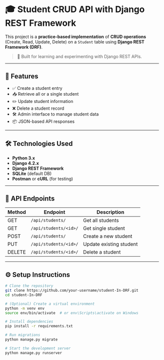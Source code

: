# 🎓 Student CRUD API with Django REST Framework

This project is a **practice-based implementation** of **CRUD operations** (Create, Read, Update, Delete) on a `Student` table using **Django REST Framework (DRF)**.

> 🔧 Built for learning and experimenting with Django REST APIs.

---

## 🚀 Features

- ✅ Create a student entry
- 📥 Retrieve all or a single student
- ✏️ Update student information
- ❌ Delete a student record
- 🛠️ Admin interface to manage student data
- 📦 JSON-based API responses

---

## 🛠️ Technologies Used

- **Python 3.x**
- **Django 4.2.x**
- **Django REST Framework**
- **SQLite** (default DB)
- **Postman** or **cURL** (for testing)

---

## 🔗 API Endpoints

| Method | Endpoint           | Description              |
|--------|--------------------|--------------------------|
| GET    | `/api/students/`   | Get all students         |
| GET    | `/api/students/<id>/` | Get single student      |
| POST   | `/api/students/`   | Create a new student     |
| PUT    | `/api/students/<id>/` | Update existing student |
| DELETE | `/api/students/<id>/` | Delete a student        |

---

## ⚙️ Setup Instructions

```bash
# Clone the repository
git clone https://github.com/your-username/student-In-DRF.git
cd student-In-DRF

# (Optional) Create a virtual environment
python -m venv env
source env/bin/activate  # or env\Scripts\activate on Windows

# Install dependencies
pip install -r requirements.txt

# Run migrations
python manage.py migrate

# Start the development server
python manage.py runserver

